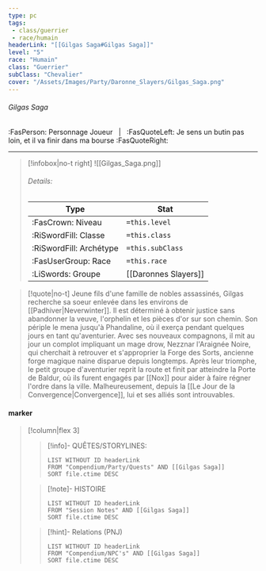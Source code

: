 ```yaml
---
type: pc
tags:
 - class/guerrier
 - race/humain
headerLink: "[[Gilgas Saga#Gilgas Saga]]"
level: "5"
race: "Humain"
class: "Guerrier"
subClass: "Chevalier"
cover: "/Assets/Images/Party/Daronne_Slayers/Gilgas_Saga.png"
---
```


###### Gilgas Saga
:FasPerson: Personnage Joueur &nbsp; | &nbsp; :FasQuoteLeft: Je sens un butin pas loin, et il va finir dans ma bourse :FasQuoteRight:
___
> [!infobox|no-t right]
> ![[Gilgas_Saga.png]]
> ###### Details:
> | Type | Stat |
> | ---- | ---- |
> | :FasCrown: Niveau   | `=this.level` |
> | :RiSwordFill: Classe |  `=this.class`|
> | :RiSwordFill: Archétype |  `=this.subClass`|
> |  :FasUserGroup: Race |  `=this.race`|
> |  :LiSwords: Groupe |  [[Daronnes Slayers]] |

> [!quote|no-t]
> Jeune fils d'une famille de nobles assassinés, Gilgas recherche sa soeur enlevée dans les environs de [[Padhiver|Neverwinter]]. Il est déterminé à obtenir justice sans abandonner la veuve, l'orphelin et les pièces d'or sur son chemin.
> Son périple le mena jusqu'à Phandaline, où il exerça pendant quelques jours en tant qu'aventurier. Avec ses nouveaux compagnons, il mit au jour un complot impliquant un mage drow, Nezznar l'Araignée Noire, qui cherchait à retrouver et s'approprier la Forge des Sorts, ancienne forge magique naine disparue depuis longtemps.
> Après leur triomphe, le petit groupe d'aventurier reprit la route et finit par atteindre la Porte de Baldur, où ils furent engagés par [[Nox]] pour aider à faire régner l'ordre dans la ville.
> Malheureusement, depuis la [[Le Jour de la Convergence|Convergence]], lui et ses alliés sont introuvables.
 
#### marker
> [!column|flex 3]
>> [!info]- QUÊTES/STORYLINES:
>>```dataview
>>LIST WITHOUT ID headerLink
>>FROM "Compendium/Party/Quests" AND [[Gilgas Saga]]
>>SORT file.ctime DESC
>
>>[!note]- HISTOIRE
>>```dataview
>>LIST WITHOUT ID headerLink
>>FROM "Session Notes" AND [[Gilgas Saga]]
>>SORT file.ctime DESC
>
>>[!hint]- Relations (PNJ)
>>```dataview
>>LIST WITHOUT ID headerLink
>>FROM "Compendium/NPC's" AND [[Gilgas Saga]]
>>SORT file.ctime DESC
>>
```image-layout-masonry-3

```